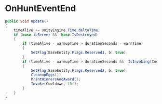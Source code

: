 <Badge type="danger" text="Carbon Compatible"/><Badge type="warning" text="Oxide Compatible"/>
# OnHuntEventEnd
```csharp
public void Update()
{
	timeAlive += UnityEngine.Time.deltaTime;
	if (base.isServer && !base.IsDestroyed)
	{
		if (timeAlive - warmupTime > durationSeconds - warnTime)
		{
			SetFlag(BaseEntity.Flags.Reserved1, b: true);
		}
		if (timeAlive - warmupTime > durationSeconds && !IsInvoking(Cooldown))
		{
			SetFlag(BaseEntity.Flags.Reserved2, b: true);
			CleanupEggs();
			PrintWinnersAndAward();
			Invoke(Cooldown, 10f);
		}
	}
}

```
